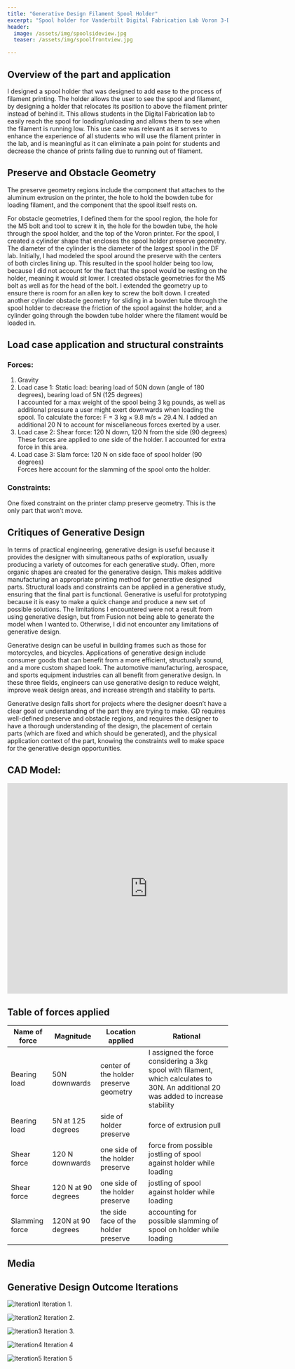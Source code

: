 ```yaml
---
title: "Generative Design Filament Spool Holder"
excerpt: "Spool holder for Vanderbilt Digital Fabrication Lab Voron 3-D Printer" 
header:
  image: /assets/img/spoolsideview.jpg
  teaser: /assets/img/spoolfrontview.jpg

---
```

## Overview of the part and application

I designed a spool holder that was designed to add ease to the process of filament printing. The holder allows the user to see the spool and filament, by designing a holder that relocates its position to above the filament printer instead of behind it. This allows students in the Digital Fabrication lab to easily reach the spool for loading/unloading and allows them to see when the filament is running low. This use case was relevant as it serves to enhance the experience of all students who will use the filament printer in the lab, and is meaningful as it can eliminate a pain point for students and decrease the chance of prints failing due to running out of filament. 

## Preserve and Obstacle Geometry

The preserve geometry regions include the component that attaches to the aluminum extrusion on the printer, the hole to hold the bowden tube for loading filament, and the component that the spool itself rests on.

For obstacle geometries, I defined them for the spool region, the hole for the M5 bolt and tool to screw it in, the hole for the bowden tube, the hole through the spool holder, and the top of the Voron printer. For the spool, I created a cylinder shape that encloses the spool holder preserve geometry. The diameter of the cylinder is the diameter of the largest spool in the DF lab. Initially, I had modeled the spool around the preserve with the centers of both circles lining up. This resulted in the spool holder being too low, because I did not account for the fact that the spool would be resting on the holder, meaning it would sit lower. I created obstacle geometries for the M5 bolt as well as for the head of the bolt. I extended the geometry up to ensure there is room for an allen key to screw the bolt down. I created another cylinder obstacle geometry for sliding in a bowden tube through the spool holder to decrease the friction of the spool against the holder, and a cylinder going through the bowden tube holder where the filament would be loaded in.

## Load case application and structural constraints

### Forces:
1. Gravity
2. Load case 1: Static load: bearing load of 50N down (angle of 180 degrees), bearing load of 5N (125 degrees) \
I accounted for a max weight of the spool being 3 kg pounds, as well as additional pressure a user might exert downwards when loading the spool. To calculate the force: F = 3 kg × 9.8 m/s = 29.4 N. I added an additional 20 N to account for miscellaneous forces exerted by a user.
3. Load case 2: Shear force: 120 N down, 120 N from the side (90 degrees) \
These forces are applied to one side of the holder. I accounted for extra force in this area.
4. Load case 3: Slam force: 120 N on side face of spool holder (90 degrees) \
Forces here account for the slamming of the spool onto the holder.

### Constraints:
One fixed constraint on the printer clamp preserve geometry. This is the only part that won’t move.

## Critiques of Generative Design

In terms of practical engineering, generative design is useful because it provides the designer with simultaneous paths of exploration, usually producing a variety of outcomes for each generative study. Often, more organic shapes are created for the generative design. This makes additive manufacturing an appropriate printing method for generative designed parts. Structural loads and constraints can be applied in a generative study, ensuring that the final part is functional. Generative is useful for prototyping because it is easy to make a quick change and produce a new set of possible solutions. The limitations I encountered were not a result from using generative design, but from Fusion not being able to generate the model when I wanted to. Otherwise, I did not encounter any limitations of generative design. 

Generative design can be useful in building frames such as those for motorcycles, and bicycles. Applications of generative design include consumer goods that can benefit from a more efficient, structurally sound, and a more custom shaped look. The automotive manufacturing, aerospace, and sports equipment industries can all benefit from generative design. In these three fields, engineers can use generative design to reduce weight, improve weak design areas, and increase strength and stability to parts. 

Generative design falls short for projects where the designer doesn’t have a clear goal or understanding of the part they are trying to make. GD requires well-defined preserve and obstacle regions, and requires the designer to have a thorough understanding of the design, the placement of certain parts (which are fixed and which should be generated), and the physical application context of the part, knowing the constraints well to make space for the generative design opportunities.

## CAD Model:

<iframe src="https://vanderbilt643.autodesk360.com/shares/public/SH286ddQT78850c0d8a40b5615b415f04d8f?mode=embed" width="640" height="480" allowfullscreen="true" webkitallowfullscreen="true" mozallowfullscreen="true"  frameborder="0"></iframe>


## Table of forces applied

| Name of force | Magnitude | Location applied | Rational |
|-----------|------------| ---------------- | ---------- |
| Bearing load  | 50N downwards | center of the holder preserve geometry | I assigned the force considering a 3kg spool with filament, which calculates to 30N. An additional 20 was added to increase stability |
| Bearing load | 5N at 125 degrees | side of holder preserve | force of extrusion pull |
| Shear force | 120 N downwards | one side of the holder preserve | force from possible jostling of spool against holder while loading |
| Shear force | 120 N at 90 degrees | one side of the holder preserve | jostling of spool against holder while loading |
| Slamming force | 120N at 90 degrees | the side face of the holder preserve | accounting for possible slamming of spool on holder while loading |

## Media

## Generative Design Outcome Iterations

![Iteration1](/assets/img/Iteration1.png)
Iteration 1.

![Iteration2](assets/img/Iteration2.png)
Iteration 2.

![Iteration3](assets/img/Iteration3.png)
Iteration 3.

![Iteration4](assets/img/Iteration4.png)
Iteration 4

![Iteration5](assets/img/Iteration5.png)
Iteration 5


